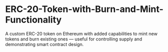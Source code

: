 # ERC-20-Token-with-Burn-and-Mint-Functionality
A custom ERC-20 token on Ethereum with added capabilities to mint new tokens and burn existing ones — useful for controlling supply and demonstrating smart contract design.
